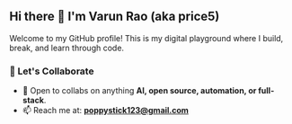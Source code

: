 ## Hi there 👋 I'm Varun Rao (aka price5)

Welcome to my GitHub profile! This is my digital playground where I build, break, and learn through code.

### 🤝 Let's Collaborate
- 💬 Open to collabs on anything **AI, open source, automation, or full-stack**.
- 📫 Reach me at: **poppystick123@gmail.com**
